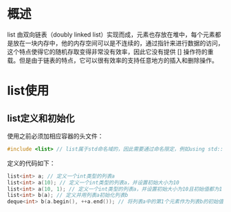 # 概述

list 由双向链表（doubly linked list）实现而成，元素也存放在堆中，每个元素都是放在一块内存中，他的内存空间可以是不连续的，通过指针来进行数据的访问，这个特点使得它的随机存取变得非常没有效率，因此它没有提供 [] 操作符的重载。但是由于链表的特点，它可以很有效率的支持任意地方的插入和删除操作。

# list使用

## list定义和初始化

使用之前必须加相应容器的头文件：

```c++
#include <list> // list属于std命名域的，因此需要通过命名限定，例如using std::list;
```

定义的代码如下：

```c++
list<int> a; // 定义一个int类型的列表a
list<int> a(10); // 定义一个int类型的列表a，并设置初始大小为10
list<int> a(10, 1); // 定义一个int类型的列表a，并设置初始大小为10且初始值都为1
list<int> b(a); // 定义并用列表a初始化列表b
deque<int> b(a.begin(), ++a.end()); // 将列表a中的第1个元素作为列表b的初始值
```

